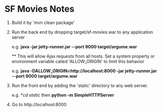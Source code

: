 SF Movies Notes
===============
1. Build it by 'mvn clean package'

2. Run the back end by dropping target/sf-movies.war to any application server 
   
    e.g. 
        **java -jar jetty-runner.jar --port 9000 target/argume.war**

   ** This will allow Ajax requests from all hosts. Set a system property or environment variable called 'ALLOW_ORIGIN' to limit this behavior
    
    e.g. 
        **java -DALLOW_ORIGIN=http://localhost:8000 -jar jetty-runner.jar --port 9000 target/argume.war**

3. Run the front end by adding the 'static' directory to any web server.
    
    e.g. 
        **cd static* then **python -m SimpleHTTPServer**

4. Go to http://localhost:8000
